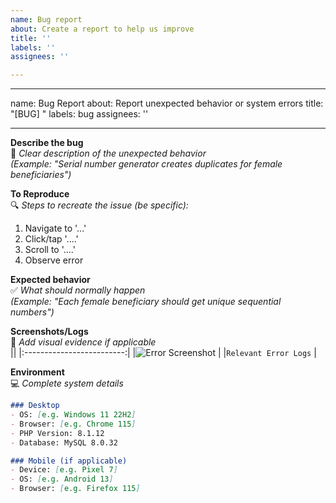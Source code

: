 ```yaml
---
name: Bug report
about: Create a report to help us improve
title: ''
labels: ''
assignees: ''

---
```


---
name: Bug Report
about: Report unexpected behavior or system errors
title: "[BUG] "
labels: bug
assignees: ''

---

<!-- Before submitting, check existing issues and use the search feature -->

**Describe the bug**  
🐛 *Clear description of the unexpected behavior*  
*(Example: "Serial number generator creates duplicates for female beneficiaries")*

**To Reproduce**  
🔍 *Steps to recreate the issue (be specific):*  
1. Navigate to '...'
2. Click/tap '....'
3. Scroll to '....'
4. Observe error

**Expected behavior**  
✅ *What should normally happen*  
*(Example: "Each female beneficiary should get unique sequential numbers")*

**Screenshots/Logs**  
📸 *Add visual evidence if applicable*  
||
|:-------------------------:|
|![Error Screenshot](url)   |
|`Relevant Error Logs`       |

**Environment**  
💻 *Complete system details*
```markdown
### Desktop
- OS: [e.g. Windows 11 22H2]
- Browser: [e.g. Chrome 115]
- PHP Version: 8.1.12
- Database: MySQL 8.0.32

### Mobile (if applicable)
- Device: [e.g. Pixel 7]
- OS: [e.g. Android 13]
- Browser: [e.g. Firefox 115]
